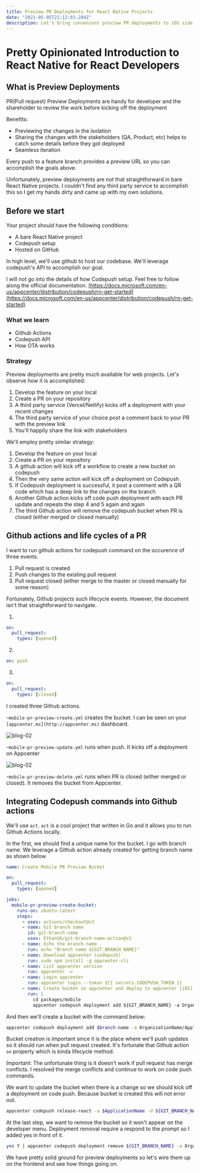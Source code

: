 ```yaml
---
title: Preview PR Deployments for React Native Projects
date: "2021-05-05T21:12:03.284Z"
description: Let's bring convenient preview PR deployments to iOS side of React Native Projects (Android is doable too)
---
```


# Pretty Opinionated Introduction to React Native for React Developers

## What is Preview Deployments

PR(Pull request) Preview Deployments are handy for developer and the shareholder to review the work before kicking off the deployment

Benefits:

- Previewing the changes in the isolation
- Sharing the changes with the stakeholders (QA, Product, etc) helps to catch some details before they got deployed
- Seamless iteration

Every push to a feature branch provides a preview URL so you can accomplish the goals above.

Unfortunately, preview deployments are not that straightforward in bare React Native projects. I couldn't find any third party service to accomplish this so I get my hands dirty and came up with my own solutions.

## Before we start

Your project should have the following conditions:

- A bare React Native project
- Codepush setup
- Hosted on GitHub

In high level, we'll use github to host our codebase. We'll leverage codepush's API to accomplish our goal.

I will not go into the details of how Codepush setup. Feel free to follow along the official documentation. [https://docs.microsoft.com/en-us/appcenter/distribution/codepush/rn-get-started](https://docs.microsoft.com/en-us/appcenter/distribution/codepush/rn-get-started)

### What we learn

- Github Actions
- Codepush API
- How OTA works

### Strategy

Preview deployments are pretty much available for web projects. Let's observe how it is accomplished:

1. Develop the feature on your local
2. Create a PR on your repository
3. A third party service (Vercel/Netlify) kicks off a deployment with your recent changes
4. The third party service of your choice post a comment back to your PR with the preview link
5. You'll happily share the link with stakeholders

We'll employ pretty similar strategy:

1. Develop the feature on your local
2. Create a PR on your repository
3. A github action will kick off a workflow to create a new bucket on codepush
4. Then the very same action will kick off a deployment on Codepush
5. If Codepush deployment is successful, it post a comment with a QR code which has a deep link to the changes on the branch
6. Another Github action kicks off code push deployment with each PR update and repeats the step 4 and 5 again and again
7. The third Github action will remove the codepush bucket when PR is closed (either merged or closed manually)

## Github actions and life cycles of a PR

I want to run github actions for codepush command on the occurence of three events.

1. Pull request is created
2. Push changes to the existing pull request
3. Pull request closed (either merge to the master or closed manually for some reason)

Fortunately, Github projects such lifecycle events. However, the document isn't that straightforward to navigate.

1.

```yaml
on:
  pull_request:
    types: [opened]
```

2.

```yaml
on: push
```

3.

```yaml
on:
  pull_request:
    types: [closed]
```

I created three Github actions.

-`mobile-pr-preview-create.yml` creates the bucket. I can be seen on your `[appcenter.ms](http://appcenter.ms)` dashboard.

![blog-02](https://i.postimg.cc/9F7DHXtm/blog-01.jpg)

-`mobile-pr-preview-update.yml` runs when push. It kicks off a deployment on Appcenter

![blog-02](https://i.postimg.cc/DwQmmCMR/blog-02.jpg)

-`mobile-pr-preview-delete.yml` runs when PR is closed (either merged or closed). It removes the bucket from Appcenter.

## Integrating Codepush commands into Github actions

We'll use `act`. `act` is a cool project that written in Go and it allows you to run Github Actions locally.

In the first, we should find a unique name for the bucket. I go with branch name. We leverage a Github action already created for getting branch name as shown below

```yaml
name: Create Mobile PR Preview Bucket

on:
  pull_request:
    types: [opened]

jobs:
  mobile-pr-preview-create-bucket:
    runs-on: ubuntu-latest
    steps:
      - uses: actions/checkout@v2
      - name: Git branch name
        id: git-branch-name
        uses: EthanSK/git-branch-name-action@v1
      - name: Echo the branch name
        run: echo "Branch name ${GIT_BRANCH_NAME}"
      - name: Download appcenter (codepush)
        run: sudo npm install -g appcenter-cli
      - name: List appcenter version
        run: appcenter -v
      - name: Login appcenter
        run: appcenter login --token ${{ secrets.CODEPUSH_TOKEN }}
      - name: Create bucket on appcenter and deploy to appcenter [iOS]
        run: |
          cd packages/mobile
          appcenter codepush deployment add ${GIT_BRANCH_NAME} -a OrganizationName/ApplicationName
```

And then we'll create a bucket with the command below:

```bash
appcenter codepush deployment add $branch-name -a OrganizationName/ApplicationName
```

Bucket creation is important since it is the place where we'll push updates so it should run when pull request created. It's fortunate that Github action `on` property which is kinda lifecycle method.

_Important_: The unfortunate thing is it doesn't work if pull request has merge conflicts. I resolved the merge conflicts and continue to work on code push commands.

We want to update the bucket when there is a change so we should kick off a deployment on code push. Because bucket is created this will not error out.

```bash
appcenter codepush release-react -a $ApplicationName -d ${GIT_BRANCH_NAME} -e ./index.js -p ./ios/applicationName/Info.plist -t `cat package.json | jq -r .version` || yarn postcodePushIos && echo \"Codepush iOS Update Failed.
```

At the last step, we want to remove the bucket so it won't appear on the developer menu. Deployment removal require a respond to the prompt so I added yes in front of it.

```bash
yes Y | appcenter codepush deployment remove ${GIT_BRANCH_NAME} -a OrganizationName/ApplicationName
```

We have pretty solid ground for preview deployments so let's wire them up on the frontend and see how things going on.
